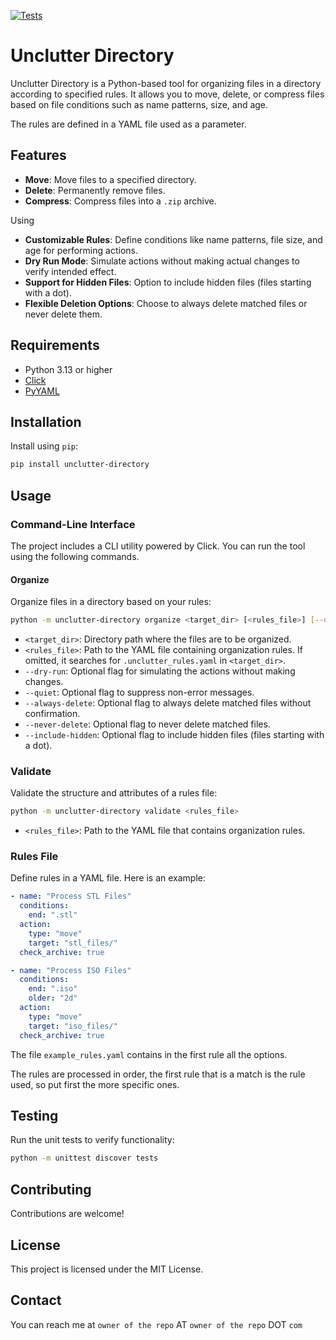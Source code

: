 [![Tests](https://github.com/zirition/unclutter-directory/workflows/Python%20package/badge.svg)](https://github.com/zirition/unclutter-directory/actions?query=workflow%3APython%20package)

# Unclutter Directory

Unclutter Directory is a Python-based tool for organizing files in a directory according to specified rules. It allows you to move, delete, or compress files based on file conditions such as name patterns, size, and age.

The rules are defined in a YAML file used as a parameter.

## Features
- **Move**: Move files to a specified directory.
- **Delete**: Permanently remove files.
- **Compress**: Compress files into a `.zip` archive.

Using 
- **Customizable Rules**: Define conditions like name patterns, file size, and age for performing actions.
- **Dry Run Mode**: Simulate actions without making actual changes to verify intended effect.
- **Support for Hidden Files**: Option to include hidden files (files starting with a dot).
- **Flexible Deletion Options**: Choose to always delete matched files or never delete them.

## Requirements

- Python 3.13 or higher
- [Click](https://pypi.org/project/click/) 
- [PyYAML](https://pypi.org/project/PyYAML/) 

## Installation

Install using `pip`:
   ```bash
   pip install unclutter-directory
   ```

## Usage

### Command-Line Interface

The project includes a CLI utility powered by Click. You can run the tool using the following commands.

#### Organize

Organize files in a directory based on your rules:

```bash
python -m unclutter-directory organize <target_dir> [<rules_file>] [--dry-run] [--quiet] [--always-delete] [--never-delete] [--include-hidden]
```

- `<target_dir>`: Directory path where the files are to be organized.
- `<rules_file>`: Path to the YAML file containing organization rules. If omitted, it searches for `.unclutter_rules.yaml` in `<target_dir>`.
- `--dry-run`: Optional flag for simulating the actions without making changes.
- `--quiet`: Optional flag to suppress non-error messages.
- `--always-delete`: Optional flag to always delete matched files without confirmation.
- `--never-delete`: Optional flag to never delete matched files.
- `--include-hidden`: Optional flag to include hidden files (files starting with a dot).

### Validate

Validate the structure and attributes of a rules file:

```bash
python -m unclutter-directory validate <rules_file>
```

- `<rules_file>`: Path to the YAML file that contains organization rules.

### Rules File

Define rules in a YAML file. Here is an example:

```yaml
- name: "Process STL Files"
  conditions:
    end: ".stl"
  action:
    type: "move"
    target: "stl_files/"
  check_archive: true

- name: "Process ISO Files"
  conditions:
    end: ".iso"
    older: "2d"
  action:
    type: "move"
    target: "iso_files/"
  check_archive: true
```

The file `example_rules.yaml` contains in the first rule all the options. 

The rules are processed in order, the first rule that is a match is the rule used, so put first the more specific ones.

## Testing

Run the unit tests to verify functionality:

```bash
python -m unittest discover tests
```

## Contributing

Contributions are welcome! 

## License

This project is licensed under the MIT License.

## Contact

You can reach me at `owner of the repo` AT `owner of the repo` DOT `com`